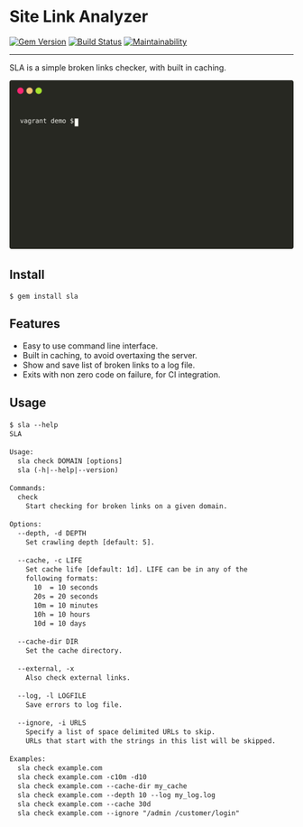Site Link Analyzer
==================================================

[![Gem Version](https://badge.fury.io/rb/sla.svg)](https://badge.fury.io/rb/sla)
[![Build Status](https://travis-ci.com/DannyBen/sla.svg?branch=master)](https://travis-ci.com/DannyBen/sla)
[![Maintainability](https://api.codeclimate.com/v1/badges/f78192aead8a74535a24/maintainability)](https://codeclimate.com/github/DannyBen/sla/maintainability)

---

SLA is a simple broken links checker, with built in caching.

![SLA Demo](demo/cast.svg "SLA Demo")

Install
--------------------------------------------------

```
$ gem install sla
```


Features
--------------------------------------------------

- Easy to use command line interface.
- Built in caching, to avoid overtaxing the server.
- Show and save list of broken links to a log file.
- Exits with non zero code on failure, for CI integration.


Usage
--------------------------------------------------

```
$ sla --help
SLA

Usage:
  sla check DOMAIN [options]
  sla (-h|--help|--version)

Commands:
  check
    Start checking for broken links on a given domain.
  
Options:
  --depth, -d DEPTH
    Set crawling depth [default: 5].

  --cache, -c LIFE
    Set cache life [default: 1d]. LIFE can be in any of the 
    following formats:
      10  = 10 seconds
      20s = 20 seconds
      10m = 10 minutes
      10h = 10 hours
      10d = 10 days

  --cache-dir DIR
    Set the cache directory.

  --external, -x
    Also check external links.

  --log, -l LOGFILE
    Save errors to log file.

  --ignore, -i URLS
    Specify a list of space delimited URLs to skip.
    URLs that start with the strings in this list will be skipped.

Examples:
  sla check example.com
  sla check example.com -c10m -d10
  sla check example.com --cache-dir my_cache
  sla check example.com --depth 10 --log my_log.log
  sla check example.com --cache 30d
  sla check example.com --ignore "/admin /customer/login"

```
